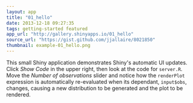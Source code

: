 ```yaml
---
layout: app
title: "01_hello"
date: 2013-12-18 09:27:35
tags: getting-started featured
app_url: "http://gallery.shinyapps.io/01_hello"
source_url: "https://gist.github.com/jjallaire/8021850"
thumbnail: example-01_hello.png
---
```


This small Shiny application demonstrates Shiny's automatic UI updates.  Click
*Show Code* in the upper right, then look at the code for `server.R`. Move the
*Number of observations* slider and notice how the `renderPlot` expression is
automatically re-evaluated when its dependant, `input$obs`, changes, causing a
new distribution to be generated and the plot to be rendered.



